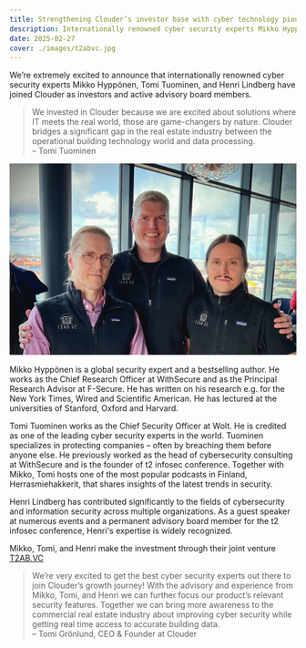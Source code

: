 ```yaml
---
title: Strengthening Clouder’s investor base with cyber technology pioneers
description: Internationally renowned cyber security experts Mikko Hyppönen, Tomi Tuominen, and Henri Lindberg have joined Clouder as investors and active advisory board members.
date: 2025-02-27
cover: ./images/t2abvc.jpg
---
```


We’re extremely excited to announce that internationally renowned cyber security experts Mikko Hyppönen, Tomi Tuominen, and Henri Lindberg have joined Clouder as investors and active advisory board members.

> We invested in Clouder because we are excited about solutions where IT meets the real world, those are game-changers by nature. Clouder bridges a significant gap in the real estate industry between the operational building technology world and data processing.  
> – Tomi Tuominen

![Three technology investors](./images/t2abvc.jpg)

Mikko Hyppönen is a global security expert and a bestselling author. He works as the Chief Research Officer at WithSecure and as the Principal Research Advisor at F-Secure. He has written on his research e.g. for the New York Times, Wired and Scientific American. He has lectured at the universities of Stanford, Oxford and Harvard.

Tomi Tuominen works as the Chief Security Officer at Wolt. He is credited as one of the leading cyber security experts in the world. Tuominen specializes in protecting companies – often by breaching them before anyone else. He previously worked as the head of cybersecurity consulting at WithSecure and is the founder of t2 infosec conference. Together with Mikko, Tomi hosts one of the most popular podcasts in Finland, Herrasmiehakkerit, that shares insights of the latest trends in security.

Henri Lindberg has contributed significantly to the fields of cybersecurity and information security across multiple organizations. As a guest speaker at numerous events and a permanent advisory board member for the t2 infosec conference, Henri's expertise is widely recognized.

Mikko, Tomi, and Henri make the investment through their joint venture [T2AB.VC](https://t2ab.vc/)

> We’re very excited to get the best cyber security experts out there to join Clouder’s growth journey! With the advisory and experience from Mikko, Tomi, and Henri we can further focus our product’s relevant security features. Together we can bring more awareness to the commercial real estate industry about improving cyber security while getting real time access to accurate building data.  
> – Tomi Grönlund, CEO & Founder at Clouder
